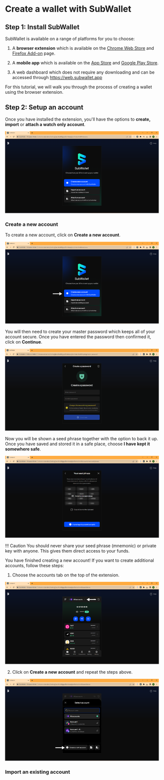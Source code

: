 # Create a wallet with SubWallet

## Step 1: Install SubWallet

SubWallet is available on a range of platforms for you to choose:

1. A **browser extension** which is available on the [Chrome Web Store](https://chromewebstore.google.com/detail/subwallet-polkadot-wallet/onhogfjeacnfoofkfgppdlbmlmnplgbn) and [Firefox Add-on](https://addons.mozilla.org/en-US/firefox/addon/subwallet/) page.

2. A **mobile app** which is available on the [App Store](https://apps.apple.com/us/app/subwallet-polkadot-wallet/id1633050285) and [Google Play Store](https://play.google.com/store/apps/details?id=app.subwallet.mobile).

3. A web dashboard which does not require any downloading and can be accessed through https://web.subwallet.app

For this tutorial, we will walk you through the process of creating a wallet using the browser extension.

## Step 2: Setup an account

Once you have installed the extension, you'll have the options to **create, import** or **attach a watch only account**.

![Browser extension create screen](/subwallet-imgs/subwallet-1.png)

### Create a new account

To create a new account, click on **Create a new account**.

![Create new account](/subwallet-imgs/subwallet-2.png)

You will then need to create your master password which keeps all of your account secure. Once you have entered the password then confirmed it, click on **Continue**.

![Master password](/subwallet-imgs/subwallet-3.png)

Now you will be shown a seed phrase together with the option to back it up. Once you have saved and stored it in a safe place, choose **I have kept it somewhere safe**.

![Create new seed phrase](/subwallet-imgs/subwallet-4.png)

!!! Caution
    You should never share your seed phrase (mnemonic) or private key with anyone. This gives them direct access to your funds.

You have finished creating a new account! If you want to create additional accounts, follow these steps:
1. Choose the accounts tab on the top of the extension.

![Create additional accounts 1](/subwallet-imgs/subwallet-5.png)

2. Click on **Create a new account** and repeat the steps above.

![Create additional accounts 2](/subwallet-imgs/subwallet-6.png)

### Import an existing account